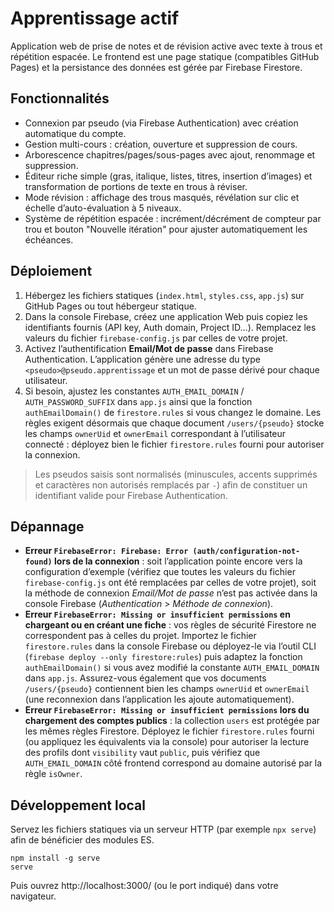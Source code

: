 # Apprentissage actif

Application web de prise de notes et de révision active avec texte à trous et répétition espacée. Le frontend est une page statique (compatibles GitHub Pages) et la persistance des données est gérée par Firebase Firestore.

## Fonctionnalités

- Connexion par pseudo (via Firebase Authentication) avec création automatique du compte.
- Gestion multi-cours : création, ouverture et suppression de cours.
- Arborescence chapitres/pages/sous-pages avec ajout, renommage et suppression.
- Éditeur riche simple (gras, italique, listes, titres, insertion d’images) et transformation de portions de texte en trous à réviser.
- Mode révision : affichage des trous masqués, révélation sur clic et échelle d’auto-évaluation à 5 niveaux.
- Système de répétition espacée : incrément/décrément de compteur par trou et bouton "Nouvelle itération" pour ajuster automatiquement les échéances.

## Déploiement

1. Hébergez les fichiers statiques (`index.html`, `styles.css`, `app.js`) sur GitHub Pages ou tout hébergeur statique.
2. Dans la console Firebase, créez une application Web puis copiez les identifiants fournis (API key, Auth domain, Project ID…). Remplacez les valeurs du fichier `firebase-config.js` par celles de votre projet.
3. Activez l’authentification **Email/Mot de passe** dans Firebase Authentication. L’application génère une adresse du type `<pseudo>@pseudo.apprentissage` et un mot de passe dérivé pour chaque utilisateur.
4. Si besoin, ajustez les constantes `AUTH_EMAIL_DOMAIN` / `AUTH_PASSWORD_SUFFIX` dans `app.js` ainsi que la fonction `authEmailDomain()` de `firestore.rules` si vous changez le domaine. Les règles exigent désormais que chaque document `/users/{pseudo}` stocke les champs `ownerUid` et `ownerEmail` correspondant à l’utilisateur connecté : déployez bien le fichier `firestore.rules` fourni pour autoriser la connexion.

> Les pseudos saisis sont normalisés (minuscules, accents supprimés et caractères non autorisés remplacés par `-`) afin de constituer un identifiant valide pour Firebase Authentication.

## Dépannage

- **Erreur `FirebaseError: Firebase: Error (auth/configuration-not-found)` lors de la connexion** : soit l’application pointe encore vers la configuration d’exemple (vérifiez que toutes les valeurs du fichier `firebase-config.js` ont été remplacées par celles de votre projet), soit la méthode de connexion *Email/Mot de passe* n’est pas activée dans la console Firebase (*Authentication* > *Méthode de connexion*).
- **Erreur `FirebaseError: Missing or insufficient permissions` en chargeant ou en créant une fiche** : vos règles de sécurité Firestore ne correspondent pas à celles du projet. Importez le fichier `firestore.rules` dans la console Firebase ou déployez-le via l’outil CLI (`firebase deploy --only firestore:rules`) puis adaptez la fonction `authEmailDomain()` si vous avez modifié la constante `AUTH_EMAIL_DOMAIN` dans `app.js`. Assurez-vous également que vos documents `/users/{pseudo}` contiennent bien les champs `ownerUid` et `ownerEmail` (une reconnexion dans l’application les ajoute automatiquement).
- **Erreur `FirebaseError: Missing or insufficient permissions` lors du chargement des comptes publics** : la collection `users` est protégée par les mêmes règles Firestore. Déployez le fichier `firestore.rules` fourni (ou appliquez les équivalents via la console) pour autoriser la lecture des profils dont `visibility` vaut `public`, puis vérifiez que `AUTH_EMAIL_DOMAIN` côté frontend correspond au domaine autorisé par la règle `isOwner`.

## Développement local

Servez les fichiers statiques via un serveur HTTP (par exemple `npx serve`) afin de bénéficier des modules ES.

```
npm install -g serve
serve
```

Puis ouvrez http://localhost:3000/ (ou le port indiqué) dans votre navigateur.
